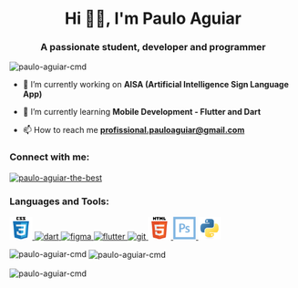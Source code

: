 <h1 align="center">Hi 👋🏿, I'm Paulo Aguiar</h1>
<h3 align="center">A passionate student, developer and programmer</h3>

<p align="left"> <img src="https://komarev.com/ghpvc/?username=paulo-aguiar-cmd&label=Profile%20views&color=0e75b6&style=flat" alt="paulo-aguiar-cmd" /> </p>

- 🔭 I’m currently working on **AISA (Artificial Intelligence Sign Language App)**

- 🌱 I’m currently learning **Mobile Development - Flutter and Dart**

- 📫 How to reach me **profissional.pauloaguiar@gmail.com**

<h3 align="left">Connect with me:</h3>
<p align="left">
<a href="https://linkedin.com/in/paulo-aguiar-the-best" target="blank"><img align="center" src="https://raw.githubusercontent.com/rahuldkjain/github-profile-readme-generator/master/src/images/icons/Social/linked-in-alt.svg" alt="paulo-aguiar-the-best" height="30" width="40" /></a>
</p>

<h3 align="left">Languages and Tools:</h3>
<p align="left"> <a href="https://www.w3schools.com/css/" target="_blank" rel="noreferrer"> <img src="https://raw.githubusercontent.com/devicons/devicon/master/icons/css3/css3-original-wordmark.svg" alt="css3" width="40" height="40"/> </a> <a href="https://dart.dev" target="_blank" rel="noreferrer"> <img src="https://www.vectorlogo.zone/logos/dartlang/dartlang-icon.svg" alt="dart" width="40" height="40"/> </a> <a href="https://www.figma.com/" target="_blank" rel="noreferrer"> <img src="https://www.vectorlogo.zone/logos/figma/figma-icon.svg" alt="figma" width="40" height="40"/> </a> <a href="https://flutter.dev" target="_blank" rel="noreferrer"> <img src="https://www.vectorlogo.zone/logos/flutterio/flutterio-icon.svg" alt="flutter" width="40" height="40"/> </a> <a href="https://git-scm.com/" target="_blank" rel="noreferrer"> <img src="https://www.vectorlogo.zone/logos/git-scm/git-scm-icon.svg" alt="git" width="40" height="40"/> </a> <a href="https://www.w3.org/html/" target="_blank" rel="noreferrer"> <img src="https://raw.githubusercontent.com/devicons/devicon/master/icons/html5/html5-original-wordmark.svg" alt="html5" width="40" height="40"/> </a> <a href="https://www.photoshop.com/en" target="_blank" rel="noreferrer"> <img src="https://raw.githubusercontent.com/devicons/devicon/master/icons/photoshop/photoshop-line.svg" alt="photoshop" width="40" height="40"/> </a> <a href="https://www.python.org" target="_blank" rel="noreferrer"> <img src="https://raw.githubusercontent.com/devicons/devicon/master/icons/python/python-original.svg" alt="python" width="40" height="40"/> </a> </p>

<p><img align="left" src="https://github-readme-stats.vercel.app/api/top-langs?username=paulo-aguiar-cmd&show_icons=true&locale=en&layout=compact" alt="paulo-aguiar-cmd" /></p>

<p>&nbsp;<img align="center" src="https://github-readme-stats.vercel.app/api?username=paulo-aguiar-cmd&show_icons=true&locale=en" alt="paulo-aguiar-cmd" /></p>

<p><img align="center" src="https://github-readme-streak-stats.herokuapp.com/?user=paulo-aguiar-cmd&" alt="paulo-aguiar-cmd" /></p>
